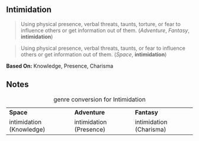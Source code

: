 Intimidation
------------

> Using physical presence, verbal threats, taunts, torture, or fear to influence others or get information out of them. (_Adventure_, _Fantasy_, __intimidation__)

> Using physical presence, verbal threats, taunts, or fear to influence others or get information out of them. (_Space_, __intimidation__)


__Based On:__ <span title='Space'>Knowledge</span>, <span title='Adventure'>Presence</span>, <span title='Fantasy'>Charisma</span>

Notes
-----

<table>
<caption>genre conversion for Intimidation</caption>
<tr><td><strong>Space</strong></td><td><strong>Adventure</strong></td><td><strong>Fantasy</strong></td></tr>
<tr><td>intimidation (Knowledge)</td><td>intimidation (Presence)</td><td>intimidation (Charisma)</td></tr>
</table>
